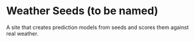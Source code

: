 # Weather Seeds (to be named)

A site that creates prediction models from seeds and scores them against real weather.